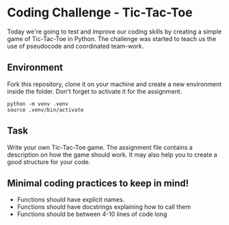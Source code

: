 # Coding Challenge - Tic-Tac-Toe

Today we're going to test and improve our coding skills by creating a simple game of Tic-Tac-Toe in Python. The challenge was started to teach us the use of pseudocode and coordinated team-work.

## Environment

Fork this repository, clone it on your machine and create a new environment inside the folder. Don't forget to activate it for the assignment. 
```
python -m venv .venv
source .venv/bin/activate
```

## Task

Write your own Tic-Tac-Toe game. The assignment file contains a description on how the game should work. It may also help you to create a good structure for your code. 

## Minimal coding practices to keep in mind!

- Functions should have explicit names.
- Functions should have docstrings explaining how to call them
- Functions should be between 4-10 lines of code long

